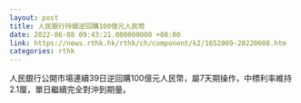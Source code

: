 ```yaml
---
layout: post
title: 人民銀行持續逆回購100億元人民幣
date: 2022-06-08 09:43:21.000000000 +08:00
link: https://news.rthk.hk/rthk/ch/component/k2/1652069-20220608.htm
categories: rthk
---
```


人民銀行公開市場連續39日逆回購100億元人民幣，屬7天期操作，中標利率維持2.1厘，單日繼續完全對沖到期量。
